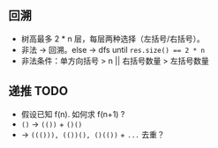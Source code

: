 

## 回溯
- 树高最多 2 * n 层，每层两种选择（左括号/右括号）。
- 非法 -> 回溯。else -> dfs until `res.size() == 2 * n`
- 非法条件：单方向括号 > n || 右括号数量 > 左括号数量


## 递推 TODO
- 假设已知 f(n). 如何求 f(n+1) ?
- `()` -> `(())` + `()()`
-  -> `((())), (())(), ()(())` + `...` 去重？
